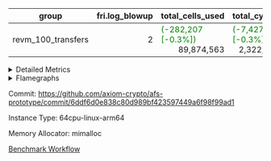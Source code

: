 | group | fri.log_blowup | total_cells_used | total_cycles | total_proof_time_ms |
| --- | --- | --- | --- | --- |
| revm_100_transfers | <div style='text-align: right'>2</div>  | <span style="color: green">(-282,207 [-0.3%])</span> <div style='text-align: right'>89,874,563</div>  | <span style="color: green">(-7,427 [-0.3%])</span> <div style='text-align: right'>2,322,088</div>  | <span style="color: red">(+8.0 [+0.0%])</span> <div style='text-align: right'>16,987.0</div>  |


<details>
<summary>Detailed Metrics</summary>

| group | collect_metrics | execute_time_ms | total_cells_used | total_cycles |
| --- | --- | --- | --- | --- |
| revm_100_transfers | true | <span style="color: red">(+323.0 [+0.5%])</span> <div style='text-align: right'>64,617.0</div>  | <span style="color: green">(-282,207 [-0.3%])</span> <div style='text-align: right'>89,874,563</div>  | <span style="color: green">(-7,427 [-0.3%])</span> <div style='text-align: right'>2,322,088</div>  |

| group | chip_name | collect_metrics | rows_used |
| --- | --- | --- | --- |
| revm_100_transfers | <Rv32BaseAluAdapterAir,BaseAluCoreAir<4, 8>> | true | <span style="color: green">(-4,121 [-0.5%])</span> <div style='text-align: right'>811,513</div>  |
| revm_100_transfers | <Rv32BaseAluAdapterAir,LessThanCoreAir<4, 8>> | true | <div style='text-align: right'>29,893</div>  |
| revm_100_transfers | <Rv32BaseAluAdapterAir,ShiftCoreAir<4, 8>> | true | <span style="color: green">(-770 [-0.6%])</span> <div style='text-align: right'>120,388</div>  |
| revm_100_transfers | <Rv32BranchAdapterAir,BranchEqualCoreAir<4>> | true | <span style="color: green">(-692 [-0.5%])</span> <div style='text-align: right'>145,497</div>  |
| revm_100_transfers | <Rv32BranchAdapterAir,BranchLessThanCoreAir<4, 8>> | true | <div style='text-align: right'>73,629</div>  |
| revm_100_transfers | <Rv32CondRdWriteAdapterAir,Rv32JalLuiCoreAir> | true | <span style="color: green">(-193 [-0.4%])</span> <div style='text-align: right'>46,968</div>  |
| revm_100_transfers | <Rv32JalrAdapterAir,Rv32JalrCoreAir> | true | <span style="color: red">(+3 [+0.0%])</span> <div style='text-align: right'>36,990</div>  |
| revm_100_transfers | <Rv32LoadStoreAdapterAir,LoadSignExtendCoreAir<4, 8>> | true | <div style='text-align: right'>15,137</div>  |
| revm_100_transfers | <Rv32LoadStoreAdapterAir,LoadStoreCoreAir<4>> | true | <span style="color: green">(-1,658 [-0.2%])</span> <div style='text-align: right'>959,405</div>  |
| revm_100_transfers | <Rv32MultAdapterAir,MulHCoreAir<4, 8>> | true | <div style='text-align: right'>23,081</div>  |
| revm_100_transfers | <Rv32MultAdapterAir,MultiplicationCoreAir<4, 8>> | true | <span style="color: red">(+2 [+0.0%])</span> <div style='text-align: right'>41,136</div>  |
| revm_100_transfers | <Rv32RdWriteAdapterAir,Rv32AuipcCoreAir> | true | <span style="color: red">(+2 [+0.0%])</span> <div style='text-align: right'>17,172</div>  |
| revm_100_transfers | BitwiseOperationLookupAir<8> | true | <div style='text-align: right'>65,536</div>  |
| revm_100_transfers | Memory AccessAdapter<8> | true | <span style="color: red">(+92 [+0.5%])</span> <div style='text-align: right'>19,856</div>  |
| revm_100_transfers | Memory Boundary | true | <span style="color: red">(+184 [+0.5%])</span> <div style='text-align: right'>39,712</div>  |
| revm_100_transfers | Memory Merkle | true | <span style="color: green">(-334 [-0.7%])</span> <div style='text-align: right'>48,056</div>  |
| revm_100_transfers | PhantomAir | true | <div style='text-align: right'>1,279</div>  |
| revm_100_transfers | ProgramChip | true | <span style="color: red">(+1 [+0.0%])</span> <div style='text-align: right'>247,616</div>  |
| revm_100_transfers | RangeTupleCheckerAir<2> | true | <div style='text-align: right'>524,288</div>  |

| group | collect_metrics | dsl_ir | opcode | frequency |
| --- | --- | --- | --- | --- |
| revm_100_transfers | true |  | ADD | <span style="color: green">(-2,196 [-0.4%])</span> <div style='text-align: right'>522,354</div>  |
| revm_100_transfers | true |  | AND | <span style="color: green">(-962 [-1.1%])</span> <div style='text-align: right'>89,222</div>  |
| revm_100_transfers | true |  | AUIPC | <span style="color: red">(+2 [+0.0%])</span> <div style='text-align: right'>17,172</div>  |
| revm_100_transfers | true |  | BEQ | <span style="color: green">(-770 [-1.5%])</span> <div style='text-align: right'>49,922</div>  |
| revm_100_transfers | true |  | BGE | <div style='text-align: right'>41</div>  |
| revm_100_transfers | true |  | BGEU | <div style='text-align: right'>5,680</div>  |
| revm_100_transfers | true |  | BLT | <div style='text-align: right'>3,139</div>  |
| revm_100_transfers | true |  | BLTU | <div style='text-align: right'>64,769</div>  |
| revm_100_transfers | true |  | BNE | <span style="color: red">(+78 [+0.1%])</span> <div style='text-align: right'>95,575</div>  |
| revm_100_transfers | true |  | JAL | <span style="color: green">(-193 [-1.6%])</span> <div style='text-align: right'>11,992</div>  |
| revm_100_transfers | true |  | JALR | <span style="color: red">(+3 [+0.0%])</span> <div style='text-align: right'>36,990</div>  |
| revm_100_transfers | true |  | LOADB | <div style='text-align: right'>15,137</div>  |
| revm_100_transfers | true |  | LOADBU | <span style="color: green">(-693 [-0.4%])</span> <div style='text-align: right'>190,101</div>  |
| revm_100_transfers | true |  | LOADW | <span style="color: green">(-579 [-0.2%])</span> <div style='text-align: right'>383,886</div>  |
| revm_100_transfers | true |  | LUI | <div style='text-align: right'>34,976</div>  |
| revm_100_transfers | true |  | MUL | <span style="color: red">(+2 [+0.0%])</span> <div style='text-align: right'>41,136</div>  |
| revm_100_transfers | true |  | MULHU | <div style='text-align: right'>23,081</div>  |
| revm_100_transfers | true |  | OR | <span style="color: green">(-579 [-0.5%])</span> <div style='text-align: right'>106,462</div>  |
| revm_100_transfers | true |  | PHANTOM | <div style='text-align: right'>1,279</div>  |
| revm_100_transfers | true |  | SLL | <span style="color: green">(-772 [-0.8%])</span> <div style='text-align: right'>99,231</div>  |
| revm_100_transfers | true |  | SLT | <div style='text-align: right'>100</div>  |
| revm_100_transfers | true |  | SLTU | <div style='text-align: right'>29,793</div>  |
| revm_100_transfers | true |  | SRA | <div style='text-align: right'>40</div>  |
| revm_100_transfers | true |  | SRL | <span style="color: red">(+2 [+0.0%])</span> <div style='text-align: right'>21,117</div>  |
| revm_100_transfers | true |  | STOREB | <div style='text-align: right'>28,966</div>  |
| revm_100_transfers | true |  | STOREH | <div style='text-align: right'>300</div>  |
| revm_100_transfers | true |  | STOREW | <span style="color: green">(-386 [-0.1%])</span> <div style='text-align: right'>356,152</div>  |
| revm_100_transfers | true |  | SUB | <span style="color: red">(+3 [+0.0%])</span> <div style='text-align: right'>30,346</div>  |
| revm_100_transfers | true |  | XOR | <span style="color: green">(-387 [-0.6%])</span> <div style='text-align: right'>63,129</div>  |

| group | air_name | collect_metrics | dsl_ir | opcode | cells_used |
| --- | --- | --- | --- | --- | --- |
| revm_100_transfers | <Rv32BaseAluAdapterAir,BaseAluCoreAir<4, 8>> | true |  | ADD | <span style="color: green">(-79,056 [-0.4%])</span> <div style='text-align: right'>18,804,744</div>  |
| revm_100_transfers | AccessAdapter<8> | true |  | ADD | <div style='text-align: right'>51</div>  |
| revm_100_transfers | Boundary | true |  | ADD | <div style='text-align: right'>120</div>  |
| revm_100_transfers | Merkle | true |  | ADD | <div style='text-align: right'>64</div>  |
| revm_100_transfers | <Rv32BaseAluAdapterAir,BaseAluCoreAir<4, 8>> | true |  | AND | <span style="color: green">(-34,632 [-1.1%])</span> <div style='text-align: right'>3,211,992</div>  |
| revm_100_transfers | <Rv32RdWriteAdapterAir,Rv32AuipcCoreAir> | true |  | AUIPC | <span style="color: red">(+42 [+0.0%])</span> <div style='text-align: right'>360,612</div>  |
| revm_100_transfers | AccessAdapter<8> | true |  | AUIPC | <div style='text-align: right'>51</div>  |
| revm_100_transfers | Boundary | true |  | AUIPC | <div style='text-align: right'>120</div>  |
| revm_100_transfers | Merkle | true |  | AUIPC | <div style='text-align: right'>3,520</div>  |
| revm_100_transfers | <Rv32BranchAdapterAir,BranchEqualCoreAir<4>> | true |  | BEQ | <span style="color: green">(-20,020 [-1.5%])</span> <div style='text-align: right'>1,297,972</div>  |
| revm_100_transfers | <Rv32BranchAdapterAir,BranchLessThanCoreAir<4, 8>> | true |  | BGE | <div style='text-align: right'>1,312</div>  |
| revm_100_transfers | <Rv32BranchAdapterAir,BranchLessThanCoreAir<4, 8>> | true |  | BGEU | <div style='text-align: right'>181,760</div>  |
| revm_100_transfers | <Rv32BranchAdapterAir,BranchLessThanCoreAir<4, 8>> | true |  | BLT | <div style='text-align: right'>100,448</div>  |
| revm_100_transfers | <Rv32BranchAdapterAir,BranchLessThanCoreAir<4, 8>> | true |  | BLTU | <div style='text-align: right'>2,072,608</div>  |
| revm_100_transfers | <Rv32BranchAdapterAir,BranchEqualCoreAir<4>> | true |  | BNE | <span style="color: red">(+2,028 [+0.1%])</span> <div style='text-align: right'>2,484,950</div>  |
| revm_100_transfers | <Rv32CondRdWriteAdapterAir,Rv32JalLuiCoreAir> | true |  | JAL | <span style="color: green">(-3,474 [-1.6%])</span> <div style='text-align: right'>215,856</div>  |
| revm_100_transfers | <Rv32JalrAdapterAir,Rv32JalrCoreAir> | true |  | JALR | <span style="color: red">(+84 [+0.0%])</span> <div style='text-align: right'>1,035,720</div>  |
| revm_100_transfers | <Rv32LoadStoreAdapterAir,LoadSignExtendCoreAir<4, 8>> | true |  | LOADB | <div style='text-align: right'>529,795</div>  |
| revm_100_transfers | AccessAdapter<8> | true |  | LOADB | <div style='text-align: right'>68</div>  |
| revm_100_transfers | Boundary | true |  | LOADB | <div style='text-align: right'>160</div>  |
| revm_100_transfers | Merkle | true |  | LOADB | <div style='text-align: right'>640</div>  |
| revm_100_transfers | <Rv32LoadStoreAdapterAir,LoadStoreCoreAir<4>> | true |  | LOADBU | <span style="color: green">(-27,720 [-0.4%])</span> <div style='text-align: right'>7,604,040</div>  |
| revm_100_transfers | AccessAdapter<8> | true |  | LOADBU | <div style='text-align: right'>204</div>  |
| revm_100_transfers | Boundary | true |  | LOADBU | <div style='text-align: right'>480</div>  |
| revm_100_transfers | Merkle | true |  | LOADBU | <span style="color: red">(+64 [+2.9%])</span> <div style='text-align: right'>2,240</div>  |
| revm_100_transfers | <Rv32LoadStoreAdapterAir,LoadStoreCoreAir<4>> | true |  | LOADW | <span style="color: green">(-23,160 [-0.2%])</span> <div style='text-align: right'>15,355,440</div>  |
| revm_100_transfers | AccessAdapter<8> | true |  | LOADW | <span style="color: red">(+17 [+0.2%])</span> <div style='text-align: right'>9,265</div>  |
| revm_100_transfers | Boundary | true |  | LOADW | <span style="color: red">(+40 [+0.2%])</span> <div style='text-align: right'>21,800</div>  |
| revm_100_transfers | Merkle | true |  | LOADW | <span style="color: red">(+640 [+1.4%])</span> <div style='text-align: right'>47,360</div>  |
| revm_100_transfers | <Rv32CondRdWriteAdapterAir,Rv32JalLuiCoreAir> | true |  | LUI | <div style='text-align: right'>629,568</div>  |
| revm_100_transfers | AccessAdapter<8> | true |  | LUI | <div style='text-align: right'>17</div>  |
| revm_100_transfers | Boundary | true |  | LUI | <div style='text-align: right'>40</div>  |
| revm_100_transfers | <Rv32MultAdapterAir,MultiplicationCoreAir<4, 8>> | true |  | MUL | <span style="color: red">(+62 [+0.0%])</span> <div style='text-align: right'>1,275,216</div>  |
| revm_100_transfers | AccessAdapter<8> | true |  | MUL | <div style='text-align: right'>34</div>  |
| revm_100_transfers | Boundary | true |  | MUL | <div style='text-align: right'>80</div>  |
| revm_100_transfers | Merkle | true |  | MUL | <div style='text-align: right'>64</div>  |
| revm_100_transfers | <Rv32MultAdapterAir,MulHCoreAir<4, 8>> | true |  | MULHU | <div style='text-align: right'>900,159</div>  |
| revm_100_transfers | AccessAdapter<8> | true |  | MULHU | <div style='text-align: right'>17</div>  |
| revm_100_transfers | Boundary | true |  | MULHU | <div style='text-align: right'>40</div>  |
| revm_100_transfers | <Rv32BaseAluAdapterAir,BaseAluCoreAir<4, 8>> | true |  | OR | <span style="color: green">(-20,844 [-0.5%])</span> <div style='text-align: right'>3,832,632</div>  |
| revm_100_transfers | PhantomAir | true |  | PHANTOM | <div style='text-align: right'>7,674</div>  |
| revm_100_transfers | <Rv32BaseAluAdapterAir,ShiftCoreAir<4, 8>> | true |  | SLL | <span style="color: green">(-40,916 [-0.8%])</span> <div style='text-align: right'>5,259,243</div>  |
| revm_100_transfers | <Rv32BaseAluAdapterAir,LessThanCoreAir<4, 8>> | true |  | SLT | <div style='text-align: right'>3,700</div>  |
| revm_100_transfers | <Rv32BaseAluAdapterAir,LessThanCoreAir<4, 8>> | true |  | SLTU | <div style='text-align: right'>1,102,341</div>  |
| revm_100_transfers | <Rv32BaseAluAdapterAir,ShiftCoreAir<4, 8>> | true |  | SRA | <div style='text-align: right'>2,120</div>  |
| revm_100_transfers | <Rv32BaseAluAdapterAir,ShiftCoreAir<4, 8>> | true |  | SRL | <span style="color: red">(+106 [+0.0%])</span> <div style='text-align: right'>1,119,201</div>  |
| revm_100_transfers | <Rv32LoadStoreAdapterAir,LoadStoreCoreAir<4>> | true |  | STOREB | <div style='text-align: right'>1,158,640</div>  |
| revm_100_transfers | AccessAdapter<8> | true |  | STOREB | <div style='text-align: right'>39,576</div>  |
| revm_100_transfers | Boundary | true |  | STOREB | <div style='text-align: right'>93,120</div>  |
| revm_100_transfers | Merkle | true |  | STOREB | <span style="color: red">(+7,040 [+2.0%])</span> <div style='text-align: right'>361,216</div>  |
| revm_100_transfers | <Rv32LoadStoreAdapterAir,LoadStoreCoreAir<4>> | true |  | STOREH | <div style='text-align: right'>12,000</div>  |
| revm_100_transfers | <Rv32LoadStoreAdapterAir,LoadStoreCoreAir<4>> | true |  | STOREW | <span style="color: green">(-15,440 [-0.1%])</span> <div style='text-align: right'>14,246,080</div>  |
| revm_100_transfers | AccessAdapter<8> | true |  | STOREW | <span style="color: red">(+1,547 [+0.5%])</span> <div style='text-align: right'>288,269</div>  |
| revm_100_transfers | Boundary | true |  | STOREW | <span style="color: red">(+3,640 [+0.5%])</span> <div style='text-align: right'>678,280</div>  |
| revm_100_transfers | Merkle | true |  | STOREW | <span style="color: green">(-18,432 [-1.6%])</span> <div style='text-align: right'>1,122,624</div>  |
| revm_100_transfers | <Rv32BaseAluAdapterAir,BaseAluCoreAir<4, 8>> | true |  | SUB | <span style="color: red">(+108 [+0.0%])</span> <div style='text-align: right'>1,092,456</div>  |
| revm_100_transfers | <Rv32BaseAluAdapterAir,BaseAluCoreAir<4, 8>> | true |  | XOR | <span style="color: green">(-13,932 [-0.6%])</span> <div style='text-align: right'>2,272,644</div>  |

| group | commit_exe_time_ms | execute_and_trace_gen_time_ms | execute_time_ms | fri.log_blowup | keygen_time_ms | num_segments | total_cells_used | total_cycles | total_proof_time_ms |
| --- | --- | --- | --- | --- | --- | --- | --- | --- | --- |
| revm_100_transfers | <span style="color: red">(+3.0 [+2.8%])</span> <div style='text-align: right'>112.0</div>  | <span style="color: red">(+9.0 [+0.1%])</span> <div style='text-align: right'>6,327.0</div>  | <span style="color: red">(+15.0 [+0.3%])</span> <div style='text-align: right'>5,110.0</div>  | <div style='text-align: right'>2</div>  | <div style='text-align: right'>211.0</div>  | <div style='text-align: right'>1</div>  | <span style="color: green">(-282,207 [-0.3%])</span> <div style='text-align: right'>89,874,563</div>  | <span style="color: green">(-7,427 [-0.3%])</span> <div style='text-align: right'>2,322,088</div>  | <span style="color: red">(+8.0 [+0.0%])</span> <div style='text-align: right'>16,987.0</div>  |

| group | air_name | constraints | interactions | quotient_deg |
| --- | --- | --- | --- | --- |
| revm_100_transfers | ProgramAir | <div style='text-align: right'>4</div>  | <div style='text-align: right'>1</div>  | <div style='text-align: right'>1</div>  |
| revm_100_transfers | VmConnectorAir | <div style='text-align: right'>9</div>  | <div style='text-align: right'>3</div>  | <div style='text-align: right'>2</div>  |
| revm_100_transfers | PersistentBoundaryAir<8> | <div style='text-align: right'>6</div>  | <div style='text-align: right'>3</div>  | <div style='text-align: right'>2</div>  |
| revm_100_transfers | MemoryMerkleAir<8> | <div style='text-align: right'>40</div>  | <div style='text-align: right'>4</div>  | <div style='text-align: right'>2</div>  |
| revm_100_transfers | AccessAdapterAir<2> | <div style='text-align: right'>14</div>  | <div style='text-align: right'>5</div>  | <div style='text-align: right'>2</div>  |
| revm_100_transfers | AccessAdapterAir<4> | <div style='text-align: right'>14</div>  | <div style='text-align: right'>5</div>  | <div style='text-align: right'>2</div>  |
| revm_100_transfers | AccessAdapterAir<8> | <div style='text-align: right'>14</div>  | <div style='text-align: right'>5</div>  | <div style='text-align: right'>2</div>  |
| revm_100_transfers | AccessAdapterAir<16> | <div style='text-align: right'>14</div>  | <div style='text-align: right'>5</div>  | <div style='text-align: right'>2</div>  |
| revm_100_transfers | AccessAdapterAir<32> | <div style='text-align: right'>14</div>  | <div style='text-align: right'>5</div>  | <div style='text-align: right'>2</div>  |
| revm_100_transfers | AccessAdapterAir<64> | <div style='text-align: right'>14</div>  | <div style='text-align: right'>5</div>  | <div style='text-align: right'>2</div>  |
| revm_100_transfers | PhantomAir | <div style='text-align: right'>5</div>  | <div style='text-align: right'>3</div>  | <div style='text-align: right'>2</div>  |
| revm_100_transfers | VmAirWrapper<Rv32BaseAluAdapterAir, BaseAluCoreAir<4, 8> | <div style='text-align: right'>43</div>  | <div style='text-align: right'>19</div>  | <div style='text-align: right'>2</div>  |
| revm_100_transfers | VmAirWrapper<Rv32BaseAluAdapterAir, LessThanCoreAir<4, 8> | <div style='text-align: right'>39</div>  | <div style='text-align: right'>17</div>  | <div style='text-align: right'>2</div>  |
| revm_100_transfers | VmAirWrapper<Rv32BaseAluAdapterAir, ShiftCoreAir<4, 8> | <div style='text-align: right'>90</div>  | <div style='text-align: right'>23</div>  | <div style='text-align: right'>2</div>  |
| revm_100_transfers | VmAirWrapper<Rv32LoadStoreAdapterAir, LoadStoreCoreAir<4> | <div style='text-align: right'>38</div>  | <div style='text-align: right'>17</div>  | <div style='text-align: right'>2</div>  |
| revm_100_transfers | VmAirWrapper<Rv32LoadStoreAdapterAir, LoadSignExtendCoreAir<4, 8> | <div style='text-align: right'>33</div>  | <div style='text-align: right'>18</div>  | <div style='text-align: right'>2</div>  |
| revm_100_transfers | VmAirWrapper<Rv32BranchAdapterAir, BranchEqualCoreAir<4> | <div style='text-align: right'>25</div>  | <div style='text-align: right'>11</div>  | <div style='text-align: right'>2</div>  |
| revm_100_transfers | VmAirWrapper<Rv32BranchAdapterAir, BranchLessThanCoreAir<4, 8> | <div style='text-align: right'>41</div>  | <div style='text-align: right'>13</div>  | <div style='text-align: right'>2</div>  |
| revm_100_transfers | VmAirWrapper<Rv32CondRdWriteAdapterAir, Rv32JalLuiCoreAir> | <div style='text-align: right'>22</div>  | <div style='text-align: right'>10</div>  | <div style='text-align: right'>2</div>  |
| revm_100_transfers | VmAirWrapper<Rv32JalrAdapterAir, Rv32JalrCoreAir> | <div style='text-align: right'>20</div>  | <div style='text-align: right'>16</div>  | <div style='text-align: right'>2</div>  |
| revm_100_transfers | VmAirWrapper<Rv32RdWriteAdapterAir, Rv32AuipcCoreAir> | <div style='text-align: right'>15</div>  | <div style='text-align: right'>11</div>  | <div style='text-align: right'>2</div>  |
| revm_100_transfers | VmAirWrapper<Rv32MultAdapterAir, MultiplicationCoreAir<4, 8> | <div style='text-align: right'>26</div>  | <div style='text-align: right'>19</div>  | <div style='text-align: right'>2</div>  |
| revm_100_transfers | VmAirWrapper<Rv32MultAdapterAir, MulHCoreAir<4, 8> | <div style='text-align: right'>38</div>  | <div style='text-align: right'>24</div>  | <div style='text-align: right'>2</div>  |
| revm_100_transfers | VmAirWrapper<Rv32MultAdapterAir, DivRemCoreAir<4, 8> | <div style='text-align: right'>88</div>  | <div style='text-align: right'>25</div>  | <div style='text-align: right'>2</div>  |
| revm_100_transfers | VmAirWrapper<Rv32HintStoreAdapterAir, Rv32HintStoreCoreAir> | <div style='text-align: right'>17</div>  | <div style='text-align: right'>15</div>  | <div style='text-align: right'>2</div>  |
| revm_100_transfers | KeccakVmAir | <div style='text-align: right'>4,571</div>  | <div style='text-align: right'>321</div>  | <div style='text-align: right'>2</div>  |
| revm_100_transfers | Poseidon2VmAir<BabyBearParameters> | <div style='text-align: right'>525</div>  | <div style='text-align: right'>32</div>  | <div style='text-align: right'>2</div>  |
| revm_100_transfers | BitwiseOperationLookupAir<8> | <div style='text-align: right'>4</div>  | <div style='text-align: right'>2</div>  | <div style='text-align: right'>2</div>  |
| revm_100_transfers | RangeTupleCheckerAir<2> | <div style='text-align: right'>4</div>  | <div style='text-align: right'>1</div>  | <div style='text-align: right'>1</div>  |
| revm_100_transfers | VariableRangeCheckerAir | <div style='text-align: right'>4</div>  | <div style='text-align: right'>1</div>  | <div style='text-align: right'>1</div>  |

| group | air_name | segment | cells | main_cols | perm_cols | prep_cols | rows |
| --- | --- | --- | --- | --- | --- | --- | --- |
| revm_100_transfers | ProgramAir | 0 | <div style='text-align: right'>4,718,592</div>  | <div style='text-align: right'>10</div>  | <div style='text-align: right'>8</div>  |  | <div style='text-align: right'>262,144</div>  |
| revm_100_transfers | VmConnectorAir | 0 | <div style='text-align: right'>32</div>  | <div style='text-align: right'>4</div>  | <div style='text-align: right'>12</div>  | <div style='text-align: right'>1</div>  | <div style='text-align: right'>2</div>  |
| revm_100_transfers | PersistentBoundaryAir<8> | 0 | <div style='text-align: right'>2,097,152</div>  | <div style='text-align: right'>20</div>  | <div style='text-align: right'>12</div>  |  | <div style='text-align: right'>65,536</div>  |
| revm_100_transfers | MemoryMerkleAir<8> | 0 | <div style='text-align: right'>3,407,872</div>  | <div style='text-align: right'>32</div>  | <div style='text-align: right'>20</div>  |  | <div style='text-align: right'>65,536</div>  |
| revm_100_transfers | AccessAdapterAir<8> | 0 | <div style='text-align: right'>2,686,976</div>  | <div style='text-align: right'>17</div>  | <div style='text-align: right'>24</div>  |  | <div style='text-align: right'>65,536</div>  |
| revm_100_transfers | PhantomAir | 0 | <div style='text-align: right'>36,864</div>  | <div style='text-align: right'>6</div>  | <div style='text-align: right'>12</div>  |  | <div style='text-align: right'>2,048</div>  |
| revm_100_transfers | VmAirWrapper<Rv32BaseAluAdapterAir, BaseAluCoreAir<4, 8> | 0 | <div style='text-align: right'>121,634,816</div>  | <div style='text-align: right'>36</div>  | <div style='text-align: right'>80</div>  |  | <div style='text-align: right'>1,048,576</div>  |
| revm_100_transfers | VmAirWrapper<Rv32BaseAluAdapterAir, LessThanCoreAir<4, 8> | 0 | <div style='text-align: right'>2,523,136</div>  | <div style='text-align: right'>37</div>  | <div style='text-align: right'>40</div>  |  | <div style='text-align: right'>32,768</div>  |
| revm_100_transfers | VmAirWrapper<Rv32BaseAluAdapterAir, ShiftCoreAir<4, 8> | 0 | <div style='text-align: right'>13,762,560</div>  | <div style='text-align: right'>53</div>  | <div style='text-align: right'>52</div>  |  | <div style='text-align: right'>131,072</div>  |
| revm_100_transfers | VmAirWrapper<Rv32LoadStoreAdapterAir, LoadStoreCoreAir<4> | 0 | <div style='text-align: right'>117,440,512</div>  | <div style='text-align: right'>40</div>  | <div style='text-align: right'>72</div>  |  | <div style='text-align: right'>1,048,576</div>  |
| revm_100_transfers | VmAirWrapper<Rv32LoadStoreAdapterAir, LoadSignExtendCoreAir<4, 8> | 0 | <div style='text-align: right'>1,818,624</div>  | <div style='text-align: right'>35</div>  | <div style='text-align: right'>76</div>  |  | <div style='text-align: right'>16,384</div>  |
| revm_100_transfers | VmAirWrapper<Rv32BranchAdapterAir, BranchEqualCoreAir<4> | 0 | <div style='text-align: right'>19,398,656</div>  | <div style='text-align: right'>26</div>  | <div style='text-align: right'>48</div>  |  | <div style='text-align: right'>262,144</div>  |
| revm_100_transfers | VmAirWrapper<Rv32BranchAdapterAir, BranchLessThanCoreAir<4, 8> | 0 | <div style='text-align: right'>11,534,336</div>  | <div style='text-align: right'>32</div>  | <div style='text-align: right'>56</div>  |  | <div style='text-align: right'>131,072</div>  |
| revm_100_transfers | VmAirWrapper<Rv32CondRdWriteAdapterAir, Rv32JalLuiCoreAir> | 0 | <div style='text-align: right'>4,063,232</div>  | <div style='text-align: right'>18</div>  | <div style='text-align: right'>44</div>  |  | <div style='text-align: right'>65,536</div>  |
| revm_100_transfers | VmAirWrapper<Rv32JalrAdapterAir, Rv32JalrCoreAir> | 0 | <div style='text-align: right'>4,194,304</div>  | <div style='text-align: right'>28</div>  | <div style='text-align: right'>36</div>  |  | <div style='text-align: right'>65,536</div>  |
| revm_100_transfers | VmAirWrapper<Rv32RdWriteAdapterAir, Rv32AuipcCoreAir> | 0 | <div style='text-align: right'>1,605,632</div>  | <div style='text-align: right'>21</div>  | <div style='text-align: right'>28</div>  |  | <div style='text-align: right'>32,768</div>  |
| revm_100_transfers | VmAirWrapper<Rv32MultAdapterAir, MultiplicationCoreAir<4, 8> | 0 | <div style='text-align: right'>7,274,496</div>  | <div style='text-align: right'>31</div>  | <div style='text-align: right'>80</div>  |  | <div style='text-align: right'>65,536</div>  |
| revm_100_transfers | VmAirWrapper<Rv32MultAdapterAir, MulHCoreAir<4, 8> | 0 | <div style='text-align: right'>4,554,752</div>  | <div style='text-align: right'>39</div>  | <div style='text-align: right'>100</div>  |  | <div style='text-align: right'>32,768</div>  |
| revm_100_transfers | KeccakVmAir | 0 | <div style='text-align: right'>4,452</div>  | <div style='text-align: right'>3,164</div>  | <div style='text-align: right'>1,288</div>  |  | <div style='text-align: right'>1</div>  |
| revm_100_transfers | Poseidon2VmAir<BabyBearParameters> | 0 | <div style='text-align: right'>82,182,144</div>  | <div style='text-align: right'>559</div>  | <div style='text-align: right'>68</div>  |  | <div style='text-align: right'>131,072</div>  |
| revm_100_transfers | BitwiseOperationLookupAir<8> | 0 | <div style='text-align: right'>655,360</div>  | <div style='text-align: right'>2</div>  | <div style='text-align: right'>8</div>  | <div style='text-align: right'>3</div>  | <div style='text-align: right'>65,536</div>  |
| revm_100_transfers | RangeTupleCheckerAir<2> | 0 | <div style='text-align: right'>4,718,592</div>  | <div style='text-align: right'>1</div>  | <div style='text-align: right'>8</div>  | <div style='text-align: right'>2</div>  | <div style='text-align: right'>524,288</div>  |
| revm_100_transfers | VariableRangeCheckerAir | 0 | <div style='text-align: right'>1,179,648</div>  | <div style='text-align: right'>1</div>  | <div style='text-align: right'>8</div>  | <div style='text-align: right'>2</div>  | <div style='text-align: right'>131,072</div>  |

| group | segment | execute_and_trace_gen_time_ms | stark_prove_excluding_trace_time_ms | total_cells |
| --- | --- | --- | --- | --- |
| revm_100_transfers | 0 | <span style="color: green">(-7.0 [-0.6%])</span> <div style='text-align: right'>1,174.0</div>  | <span style="color: red">(+6.0 [+0.1%])</span> <div style='text-align: right'>9,486.0</div>  | <div style='text-align: right'>411,492,740</div>  |

</details>



<details>
<summary>Flamegraphs</summary>

[![](https://axiom-public-data-sandbox-us-east-1.s3.us-east-1.amazonaws.com/benchmark/github/flamegraphs/6ddf6d0e838c80d989bf423597449a6f98f99ad1/revm_transfer-2-2-64cpu-linux-arm64-mimalloc-revm_100_transfers.dsl_ir.opcode.air_name.cells_used.reverse.svg)](https://axiom-public-data-sandbox-us-east-1.s3.us-east-1.amazonaws.com/benchmark/github/flamegraphs/6ddf6d0e838c80d989bf423597449a6f98f99ad1/revm_transfer-2-2-64cpu-linux-arm64-mimalloc-revm_100_transfers.dsl_ir.opcode.air_name.cells_used.reverse.svg)
[![](https://axiom-public-data-sandbox-us-east-1.s3.us-east-1.amazonaws.com/benchmark/github/flamegraphs/6ddf6d0e838c80d989bf423597449a6f98f99ad1/revm_transfer-2-2-64cpu-linux-arm64-mimalloc-revm_100_transfers.dsl_ir.opcode.air_name.cells_used.svg)](https://axiom-public-data-sandbox-us-east-1.s3.us-east-1.amazonaws.com/benchmark/github/flamegraphs/6ddf6d0e838c80d989bf423597449a6f98f99ad1/revm_transfer-2-2-64cpu-linux-arm64-mimalloc-revm_100_transfers.dsl_ir.opcode.air_name.cells_used.svg)
[![](https://axiom-public-data-sandbox-us-east-1.s3.us-east-1.amazonaws.com/benchmark/github/flamegraphs/6ddf6d0e838c80d989bf423597449a6f98f99ad1/revm_transfer-2-2-64cpu-linux-arm64-mimalloc-revm_100_transfers.dsl_ir.opcode.frequency.reverse.svg)](https://axiom-public-data-sandbox-us-east-1.s3.us-east-1.amazonaws.com/benchmark/github/flamegraphs/6ddf6d0e838c80d989bf423597449a6f98f99ad1/revm_transfer-2-2-64cpu-linux-arm64-mimalloc-revm_100_transfers.dsl_ir.opcode.frequency.reverse.svg)
[![](https://axiom-public-data-sandbox-us-east-1.s3.us-east-1.amazonaws.com/benchmark/github/flamegraphs/6ddf6d0e838c80d989bf423597449a6f98f99ad1/revm_transfer-2-2-64cpu-linux-arm64-mimalloc-revm_100_transfers.dsl_ir.opcode.frequency.svg)](https://axiom-public-data-sandbox-us-east-1.s3.us-east-1.amazonaws.com/benchmark/github/flamegraphs/6ddf6d0e838c80d989bf423597449a6f98f99ad1/revm_transfer-2-2-64cpu-linux-arm64-mimalloc-revm_100_transfers.dsl_ir.opcode.frequency.svg)

</details>

Commit: https://github.com/axiom-crypto/afs-prototype/commit/6ddf6d0e838c80d989bf423597449a6f98f99ad1

Instance Type: 64cpu-linux-arm64

Memory Allocator: mimalloc

[Benchmark Workflow](https://github.com/axiom-crypto/afs-prototype/actions/runs/11849601756)
